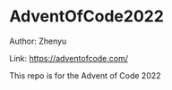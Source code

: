 # AdventOfCode2022

Author: Zhenyu

Link: https://adventofcode.com/

This repo is for the Advent of Code 2022